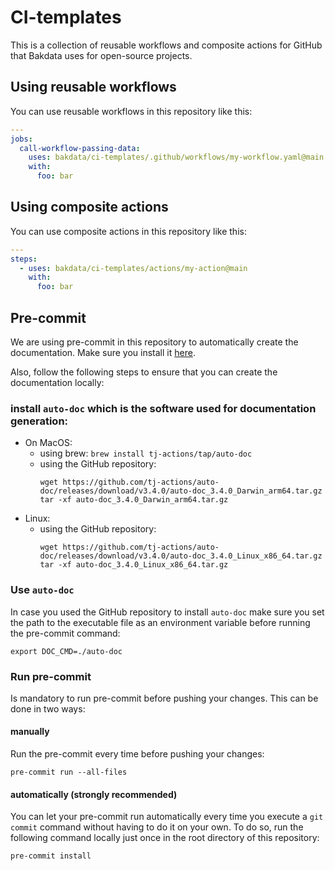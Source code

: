 # CI-templates

This is a collection of reusable workflows and composite actions for GitHub that Bakdata uses for open-source projects.

## Using reusable workflows

You can use reusable workflows in this repository like this:

```yaml
---
jobs:
  call-workflow-passing-data:
    uses: bakdata/ci-templates/.github/workflows/my-workflow.yaml@main
    with:
      foo: bar
```

## Using composite actions

You can use composite actions in this repository like this:

```yaml
---
steps:
  - uses: bakdata/ci-templates/actions/my-action@main
    with:
      foo: bar
```

## Pre-commit

We are using pre-commit in this repository to automatically create the documentation. Make sure you install it [here](https://pre-commit.com/#install).

Also, follow the following steps to ensure that you can create the documentation locally:

### install `auto-doc` which is the software used for documentation generation:

- On MacOS:
  - using brew: `brew install tj-actions/tap/auto-doc`
  - using the GitHub repository:
    ```shell
    wget https://github.com/tj-actions/auto-doc/releases/download/v3.4.0/auto-doc_3.4.0_Darwin_arm64.tar.gz
    tar -xf auto-doc_3.4.0_Darwin_arm64.tar.gz
    ```
- Linux:
  - using the GitHub repository:
    ```shell
    wget https://github.com/tj-actions/auto-doc/releases/download/v3.4.0/auto-doc_3.4.0_Linux_x86_64.tar.gz
    tar -xf auto-doc_3.4.0_Linux_x86_64.tar.gz
    ```

### Use `auto-doc`

In case you used the GitHub repository to install `auto-doc` make sure you set the path to the executable file as an environment variable before running the pre-commit command:

```shell
export DOC_CMD=./auto-doc
```

### Run pre-commit

Is mandatory to run pre-commit before pushing your changes. This can be done in two ways:

#### manually

Run the pre-commit every time before pushing your changes:

```shell
pre-commit run --all-files
```

#### automatically (strongly recommended)

You can let your pre-commit run automatically every time you execute a `git commit` command without having to do it on your own. To do so, run the following command locally just once in the root directory of this repository:

```shell
pre-commit install
```
